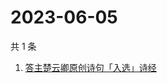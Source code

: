 # 2023-06-05

共 1 条

<!-- BEGIN -->
<!-- 最后更新时间 Mon Jun 05 2023 04:11:17 GMT+0800 (China Standard Time) -->

1. [答主楚云卿原创诗句「入选」诗经](https://www.zhihu.com/search?q=答主楚云卿原创诗句「入选」诗经)

<!-- END -->
